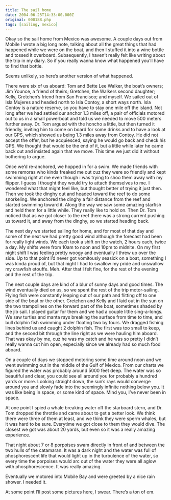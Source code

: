 ```yaml
---
title: The sail home
date: 2004-06-25T14:33:00.000Z
original: 000188.php
tags: [sailing, mexico]
---
```


Okay so the sail home from Mexico was awesome. A couple days out from Mobile I wrote a big long note, talking about all the great things that had happened while we were on the boat, and then I stuffed it into a wine bottle and tossed it overboard. Subsequently, I haven’t really felt like writing about the trip in my diary. So if you really wanna know what happened you’ll have to find that bottle.

Seems unlikely, so here’s another version of what happened.

There were six of us aboard: Tom and Bette Lee Walker, the boat’s owners; Jim Younce, a friend of theirs; Gretchen, the Walkers second daughter; Kelly, Gretchen’s friend from San Francisco; and myself. We sailed out of Isla Mujeres and headed north to Isla Contoy, a short ways north. Isla Contoy is a nature reserve, so you have to stay one mile off the island. Not long after we had settled our anchor 1.3 miles off, a pair of officials motored out to us in a small powerboat and told us we needed to move 500 meters further away. Dr. Tom argued with the honcho a little, but then turned it friendly, inviting him to come on board for some drinks and to have a look at our GPS, which showed us being 1.3 miles away from Contoy. He did not accept the offer, but he acquiesced, saying he would go back and check his GPS. We thought that would be the end of it, but a little while later he came back out and insisted again that we move. This time we just did it without bothering to argue.

Once we’d re-anchored, we hopped in for a swim. We made friends with some remoras who kinda freaked me out cuz they were so friendly and kept swimming right at me even though i was trying to shoo them away with my flipper. I guess I thought they would try to attach themselves to me. I wondered what that might feel like, but thought better of trying it just then. Then we took the dinghy out and headed toward the reef to do some snorkeling. We anchored the dinghy a fair distance from the reef and started swimming toward it. Along the way we saw some amazing starfish and held them for a little while. They really like to hold on. Then Dr. Tom noticed that as we got closer to the reef there was a strong current pushing us toward it, and away from the dinghy, so we started heading back.

The next day we started sailing for home, and for most of that day and some of the next we had pretty good wind although the forecast had been for really light winds. We each took a shift on the watch, 2 hours each, twice a day. My shifts were from 10am to noon and 10pm to midnite. On my first night shift I was feeling pretty woogy and eventually I threw up over the side. Up to that point I’d never got vomitously seasick on a boat, something I was kinda proud of, but that night I had to swallow my pride and unswallow my crawfish etouffe. Meh. After that I felt fine, for the rest of the evening and the rest of the trip.

The next couple days are kind of a blur of sunny days and good times. The wind eventually died on us, so we spent the rest of the trip motor-sailing. Flying fish were constantly leaping out of our path and flitting off to one side of the boat or the other. Gretchen and Kelly and I laid out in the sun on the two trampolines on the forward part of the boat, sometimes shaded by the jib sail. I played guitar for them and we had a couple little sing-a-longs. We saw turtles and manta rays breaking the surface from time to time, and bull dolphin fish swimming under floating two by fours. We dragged fishing lines behind us and caught 2 dolphin fish. The first was too small to keep, and the second bit through the line right as we were hauling him aboard. That was okay by me, cuz he was my catch and he was so pretty I didn’t really wanna cut him open, especially since we already had so much food aboard.

On a couple of days we stopped motoring some time around noon and we went swimming out in the middle of the Gulf of Mexico. From our charts we figured the water was probably around 5000 feet deep. The water was so beautiful and clear, you could see all around you for probably a hundred yards or more. Looking straight down, the sun’s rays would converge around you and slowly fade into the seemingly infinite nothing below you. It was like being in space, or some kind of space. Mind you, I’ve never been in space.

At one point I spied a whale breaking water off the starboard stern, and Dr. Tom dropped the throttle and came about to get a better look. We think there were three of them at least, and we think they were sperm whales, but it was hard to be sure. Everytime we got close to them they would dive. The closest we got was about 20 yards, but even so it was a really amazing experience.

That night about 7 or 8 porpoises swam directly in front of and between the two hulls of the catamaran. It was a dark night and the water was full of phosphorescent life that would light up in the turbulence of the water, so every time the porpoises would arc out of the water they were all aglow with phosphorescence. It was really amazing.

Eventually we motored into Mobile Bay and were greeted by a nice rain shower. I needed it.

At some point I’ll post some pictures here, I swear. There’s a ton of em.
